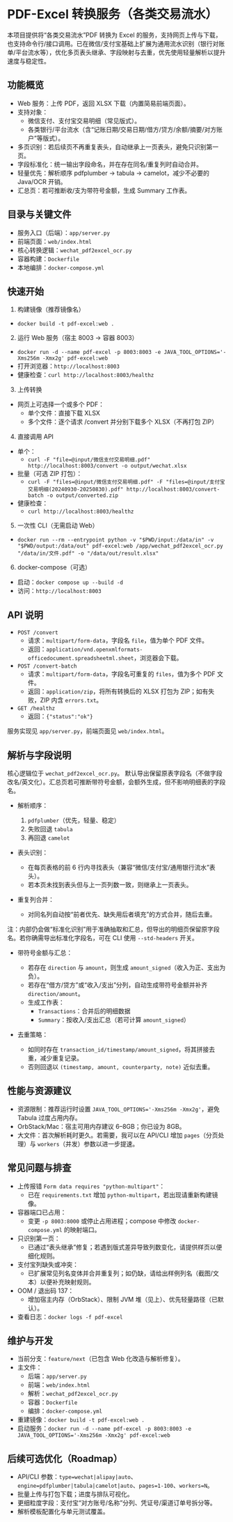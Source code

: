 # PDF-Excel 转换服务（各类交易流水）

本项目提供将“各类交易流水”PDF 转换为 Excel 的服务，支持网页上传与下载，也支持命令行/接口调用。已在微信/支付宝基础上扩展为通用流水识别（银行对账单/平台流水等），优化多页表头继承、字段映射与去重，优先使用轻量解析以提升速度与稳定性。

## 功能概览
- Web 服务：上传 PDF，返回 XLSX 下载（内置简易前端页面）。
- 支持对象：
  - 微信支付、支付宝交易明细（常见版式）。
  - 各类银行/平台流水（含“记账日期/交易日期/借方/贷方/余额/摘要/对方账户”等版式）。
- 多页识别：若后续页不再重复表头，自动继承上一页表头，避免只识别第一页。
- 字段标准化：统一输出字段命名，并在存在同名/重复列时自动合并。
- 轻量优先：解析顺序 pdfplumber → tabula → camelot，减少不必要的 Java/OCR 开销。
- 汇总页：若可推断收/支为带符号金额，生成 Summary 工作表。

## 目录与关键文件
- 服务入口（后端）：`app/server.py`
- 前端页面：`web/index.html`
- 核心转换逻辑：`wechat_pdf2excel_ocr.py`
- 容器构建：`Dockerfile`
- 本地编排：`docker-compose.yml`

## 快速开始
1) 构建镜像（推荐镜像名）
- `docker build -t pdf-excel:web .`

2) 运行 Web 服务（宿主 8003 → 容器 8003）
- `docker run -d --name pdf-excel -p 8003:8003 -e JAVA_TOOL_OPTIONS='-Xms256m -Xmx2g' pdf-excel:web`
- 打开浏览器：`http://localhost:8003`
- 健康检查：`curl http://localhost:8003/healthz`

3) 上传转换
- 网页上可选择一个或多个 PDF：
  - 单个文件：直接下载 XLSX
  - 多个文件：逐个请求 /convert 并分别下载多个 XLSX（不再打包 ZIP）

4) 直接调用 API
- 单个：
  - `curl -F "file=@input/微信支付交易明细.pdf" http://localhost:8003/convert -o output/wechat.xlsx`
- 批量（可选 ZIP 打包）：
  - `curl -F "files=@input/微信支付交易明细.pdf" -F "files=@input/支付宝交易明细(20240930-20250830).pdf" http://localhost:8003/convert-batch -o output/converted.zip`
- 健康检查：
  - `curl http://localhost:8003/healthz`

5) 一次性 CLI（无需启动 Web）
- `docker run --rm --entrypoint python -v "$PWD/input:/data/in" -v "$PWD/output:/data/out" pdf-excel:web /app/wechat_pdf2excel_ocr.py "/data/in/文件.pdf" -o "/data/out/result.xlsx"`

6) docker-compose（可选）
- 启动：`docker compose up --build -d`
- 访问：`http://localhost:8003`

## API 说明
- `POST /convert`
  - 请求：`multipart/form-data`，字段名 `file`，值为单个 PDF 文件。
  - 返回：`application/vnd.openxmlformats-officedocument.spreadsheetml.sheet`，浏览器会下载。
- `POST /convert-batch`
  - 请求：`multipart/form-data`，字段名可重复的 `files`，值为多个 PDF 文件。
  - 返回：`application/zip`，将所有转换后的 XLSX 打包为 ZIP；如有失败，ZIP 内含 `errors.txt`。
- `GET /healthz`
  - 返回：`{"status":"ok"}`

服务实现见 `app/server.py`，前端页面见 `web/index.html`。

## 解析与字段说明
核心逻辑位于 `wechat_pdf2excel_ocr.py`。
默认导出保留原表字段名（不做字段改名/英文化）。汇总页若可推断带符号金额，会额外生成，但不影响明细表的字段名。

- 解析顺序：
  1. `pdfplumber`（优先，轻量、稳定）
  2. 失败回退 `tabula`
  3. 再回退 `camelot`

- 表头识别：
  - 在每页表格的前 6 行内寻找表头（兼容“微信/支付宝/通用银行流水”表头）。
  - 若本页未找到表头但与上一页列数一致，则继承上一页表头。

- 重复列合并：
  - 对同名列自动按“前者优先、缺失用后者填充”的方式合并，随后去重。

注：内部仍会做“标准化识别”用于准确抽取和汇总，但导出的明细页保留原字段名。若你确需导出标准化字段名，可在 CLI 使用 `--std-headers` 开关。

- 带符号金额与汇总：
  - 若存在 `direction` 与 `amount`，则生成 `amount_signed`（收入为正、支出为负）。
  - 若存在“借方/贷方”或“收入/支出”分列，自动生成带符号金额并补齐 `direction/amount`。
  - 生成工作表：
    - `Transactions`：合并后的明细数据
    - `Summary`：按收入/支出汇总（若可计算 `amount_signed`）

- 去重策略：
  - 如同时存在 `transaction_id/timestamp/amount_signed`，将其拼接去重，减少重复记录。
  - 否则回退以 `(timestamp, amount, counterparty, note)` 近似去重。

## 性能与资源建议
- 资源限制：推荐运行时设置 `JAVA_TOOL_OPTIONS='-Xms256m -Xmx2g'`，避免 Tabula 过度占用内存。
- OrbStack/Mac：宿主可用内存建议 6–8GB；你已设为 8GB。
- 大文件：首次解析耗时更久。若需要，我可以在 API/CLI 增加 `pages`（分页处理）与 `workers`（并发）参数以进一步提速。

## 常见问题与排查
- 上传报错 `Form data requires "python-multipart"`：
  - 已在 `requirements.txt` 增加 `python-multipart`，若出现请重新构建镜像。
- 容器端口已占用：
  - 变更 `-p 8003:8000` 或停止占用进程；compose 中修改 `docker-compose.yml` 的映射端口。
- 只识别第一页：
  - 已通过“表头继承”修复；若遇到版式差异导致列数变化，请提供样页以便细化规则。
- 支付宝列缺失或冲突：
  - 已扩展常见列名变体并合并重复列；如仍缺，请给出样例列名（截图/文本）以便补充映射规则。
- OOM / 退出码 137：
  - 增加宿主内存（OrbStack）、限制 JVM 堆（见上）、优先轻量路径（已默认）。
- 查看日志：`docker logs -f pdf-excel`

## 维护与开发
- 当前分支：`feature/next`（已包含 Web 化改造与解析修复）。
- 主文件：
  - 后端：`app/server.py`
  - 前端：`web/index.html`
  - 解析：`wechat_pdf2excel_ocr.py`
  - 容器：`Dockerfile`
  - 编排：`docker-compose.yml`
- 重建镜像：`docker build -t pdf-excel:web .`
- 启动服务：`docker run -d --name pdf-excel -p 8003:8003 -e JAVA_TOOL_OPTIONS='-Xms256m -Xmx2g' pdf-excel:web`

## 后续可选优化（Roadmap）
- API/CLI 参数：`type=wechat|alipay|auto`、`engine=pdfplumber|tabula|camelot|auto`、`pages=1-100`、`workers=N`。
- 批量上传与打包下载；进度与排队可视化。
- 更细粒度字段：支付宝“对方账号/名称”分列、凭证号/渠道订单号拆分等。
- 解析模板配置化与单元测试覆盖。
